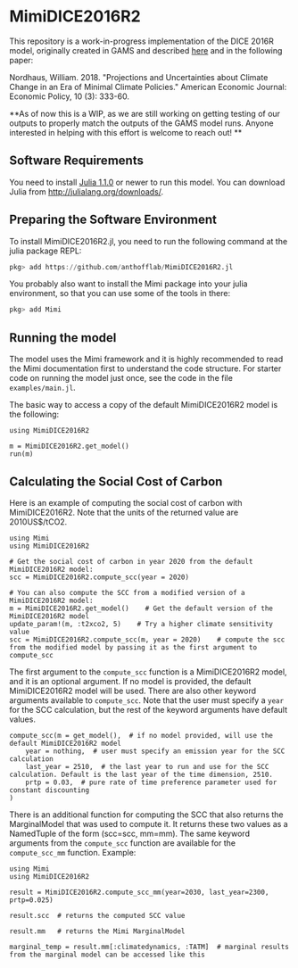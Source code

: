# MimiDICE2016R2
 
This repository is a work-in-progress implementation of the DICE 2016R model, originally created in GAMS and described [here](https://sites.google.com/site/williamdnordhaus/dice-rice) and in the following paper:

Nordhaus, William. 2018. "Projections and Uncertainties about Climate Change in an Era of Minimal Climate Policies." American Economic Journal: Economic Policy, 10 (3): 333-60.

**As of now this is a WIP, as we are still working on getting testing of our outputs to properly match the outputs of the GAMS model runs. Anyone interested in helping with this effort is welcome to reach out! 
**

## Software Requirements

You need to install [Julia 1.1.0](https://julialang.org) or newer to run this model. You can download Julia from http://julialang.org/downloads/.

## Preparing the Software Environment

To install MimiDICE2016R2.jl, you need to run the following command at the julia package REPL:

```julia
pkg> add https://github.com/anthofflab/MimiDICE2016R2.jl
```

You probably also want to install the Mimi package into your julia environment, so that you can use some of the tools in there:

```julia
pkg> add Mimi
```
## Running the model

The model uses the Mimi framework and it is highly recommended to read the Mimi documentation first to understand the code structure. For starter code on running the model just once, see the code in the file `examples/main.jl`.

The basic way to access a copy of the default MimiDICE2016R2 model is the following:
```
using MimiDICE2016R2

m = MimiDICE2016R2.get_model()
run(m)
```

## Calculating the Social Cost of Carbon

Here is an example of computing the social cost of carbon with MimiDICE2016R2. Note that the units of the returned value are 2010US$/tCO2.
```
using Mimi
using MimiDICE2016R2

# Get the social cost of carbon in year 2020 from the default MimiDICE2016R2 model:
scc = MimiDICE2016R2.compute_scc(year = 2020)

# You can also compute the SCC from a modified version of a MimiDICE2016R2 model:
m = MimiDICE2016R2.get_model()    # Get the default version of the MimiDICE2016R2 model
update_param!(m, :t2xco2, 5)    # Try a higher climate sensitivity value
scc = MimiDICE2016R2.compute_scc(m, year = 2020)    # compute the scc from the modified model by passing it as the first argument to compute_scc
```
The first argument to the `compute_scc` function is a MimiDICE2016R2 model, and it is an optional argument. If no model is provided, the default MimiDICE2016R2 model will be used. 
There are also other keyword arguments available to `compute_scc`. Note that the user must specify a `year` for the SCC calculation, but the rest of the keyword arguments have default values.
```
compute_scc(m = get_model(),  # if no model provided, will use the default MimiDICE2016R2 model
    year = nothing,  # user must specify an emission year for the SCC calculation
    last_year = 2510,  # the last year to run and use for the SCC calculation. Default is the last year of the time dimension, 2510.
    prtp = 0.03,  # pure rate of time preference parameter used for constant discounting
)
```
There is an additional function for computing the SCC that also returns the MarginalModel that was used to compute it. It returns these two values as a NamedTuple of the form (scc=scc, mm=mm). The same keyword arguments from the `compute_scc` function are available for the `compute_scc_mm` function. Example:
```
using Mimi
using MimiDICE2016R2

result = MimiDICE2016R2.compute_scc_mm(year=2030, last_year=2300, prtp=0.025)

result.scc  # returns the computed SCC value

result.mm   # returns the Mimi MarginalModel

marginal_temp = result.mm[:climatedynamics, :TATM]  # marginal results from the marginal model can be accessed like this
```
